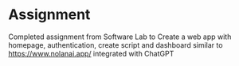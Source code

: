 # Assignment
Completed assignment  from Software Lab  to Create a web app with homepage, authentication, create script and dashboard similar to https://www.nolanai.app/ integrated with ChatGPT
